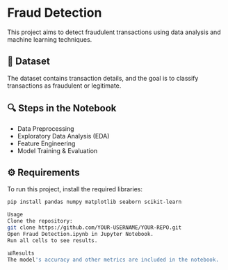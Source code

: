 # Fraud Detection  

This project aims to detect fraudulent transactions using data analysis and machine learning techniques.  

## 📌 Dataset  
The dataset contains transaction details, and the goal is to classify transactions as fraudulent or legitimate.  

## 🔍 Steps in the Notebook  
- Data Preprocessing  
- Exploratory Data Analysis (EDA)  
- Feature Engineering  
- Model Training & Evaluation  

## ⚙️ Requirements  
To run this project, install the required libraries:  
```bash
pip install pandas numpy matplotlib seaborn scikit-learn

Usage
Clone the repository:
git clone https://github.com/YOUR-USERNAME/YOUR-REPO.git
Open Fraud Detection.ipynb in Jupyter Notebook.
Run all cells to see results.

📊Results
The model's accuracy and other metrics are included in the notebook.
